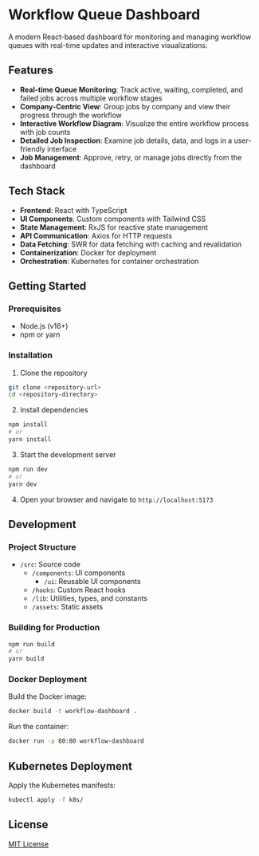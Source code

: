 # Workflow Queue Dashboard

A modern React-based dashboard for monitoring and managing workflow queues with real-time updates and interactive visualizations.

## Features

- **Real-time Queue Monitoring**: Track active, waiting, completed, and failed jobs across multiple workflow stages
- **Company-Centric View**: Group jobs by company and view their progress through the workflow
- **Interactive Workflow Diagram**: Visualize the entire workflow process with job counts
- **Detailed Job Inspection**: Examine job details, data, and logs in a user-friendly interface
- **Job Management**: Approve, retry, or manage jobs directly from the dashboard

## Tech Stack

- **Frontend**: React with TypeScript
- **UI Components**: Custom components with Tailwind CSS
- **State Management**: RxJS for reactive state management
- **API Communication**: Axios for HTTP requests
- **Data Fetching**: SWR for data fetching with caching and revalidation
- **Containerization**: Docker for deployment
- **Orchestration**: Kubernetes for container orchestration

## Getting Started

### Prerequisites

- Node.js (v16+)
- npm or yarn

### Installation

1. Clone the repository
```bash
git clone <repository-url>
cd <repository-directory>
```

2. Install dependencies
```bash
npm install
# or
yarn install
```

3. Start the development server
```bash
npm run dev
# or
yarn dev
```

4. Open your browser and navigate to `http://localhost:5173`

## Development

### Project Structure

- `/src`: Source code
  - `/components`: UI components
    - `/ui`: Reusable UI components
  - `/hooks`: Custom React hooks
  - `/lib`: Utilities, types, and constants
  - `/assets`: Static assets

### Building for Production

```bash
npm run build
# or
yarn build
```

### Docker Deployment

Build the Docker image:
```bash
docker build -t workflow-dashboard .
```

Run the container:
```bash
docker run -p 80:80 workflow-dashboard
```

## Kubernetes Deployment

Apply the Kubernetes manifests:
```bash
kubectl apply -f k8s/
```

## License

[MIT License](LICENSE)
